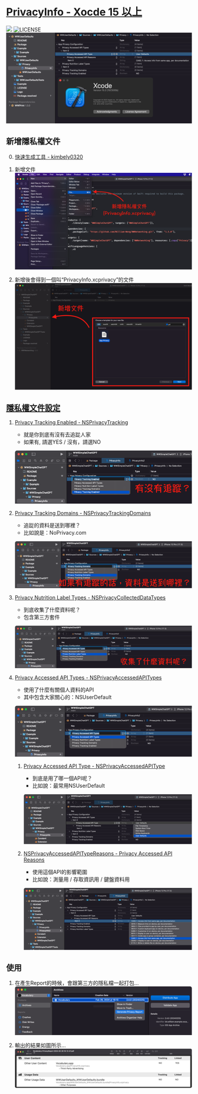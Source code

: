 # [PrivacyInfo - Xocde 15 以上](https://juejin.cn/post/7260752483054600252)

![](https://img.shields.io/github/v/tag/William-Weng/PrivacyInfoDemo) ![LICENSE](https://img.shields.io/badge/LICENSE-MIT-yellow.svg?style=flat)
![](./image/WWUserDefaults.png)

## 新增隱私權文件
0. [快速生成工具 - kimbely0320](https://github.com/kimbely0320/update_privacy_info.py)

1. 新增文件
![](./image/PrivacyInfo.png)

2. 新增後會得到一個叫“PrivacyInfo.xcprivacy”的文件
![](./image/XCPrivacy.png)

## [隱私權文件設定](https://developer.apple.com/documentation/bundleresources/privacy_manifest_files)
1. [Privacy Tracking Enabled - NSPrivacyTracking](https://dev.fingerprint.com/docs/mobile-devices-understanding-privacy-manifest-files)
    - 就是你到底有沒有去追踨人家
    - 如果有, 請選YES / 沒有，請選NO

	![](./image/NSPrivacyTracking.png)

1. [Privacy Tracking Domains - NSPrivacyTrackingDomains](https://www.singular.net/blog/privacy-manifests/)
    - 追踨的資料是送到哪裡？
    - 比如說是：NoPrivacy.com

	![](./image/NSPrivacyTrackingDomains.png)

1. [Privacy Nutrition Label Types - NSPrivacyCollectedDataTypes]()
	- 到底收集了什麼資料呢？
	- 包含第三方套件

	![](./image/NSPrivacyCollectedDataTypes.png)

1. [Privacy Accessed API Types - NSPrivacyAccessedAPITypes](https://open.cmge.com/open/index/docDetail/81)
	- 使用了什麼有關個人資料的API
	- 其中包含大家關心的：NSUserDefault

	![](./image/NSPrivacyAccessedAPITypes.png)

	1. [Privacy Accessed API Type - NSPrivacyAccessedAPIType](https://developer.apple.com/documentation/bundleresources/privacy_manifest_files/describing_use_of_required_reason_api)
    	- 到底是用了哪一個API呢？
    	- 比如說：最常用NSUserDefault

		![](./image/NSPrivacyAccessedAPIType.png)

	1. [NSPrivacyAccessedAPITypeReasons - Privacy Accessed API Reasons](https://docs.playernetwork.intlgame.com/docs/zh/Support/FAQ/iOS/iOSPrivacyManifest/)

		- 使用這個API的影響範圍
		- 比如說：測量用 / 存取資訊用 / 鍵盤資料用

		![](./image/NSPrivacyAccessedAPITypeReasons.png)

## 使用
1. 在產生Report的時候，會跟第三方的隱私檔一起打包…
![](./image/Archive.png)

1. 輸出的結果如圖所示…
![](./image/PrivacyInfoPdf.png)